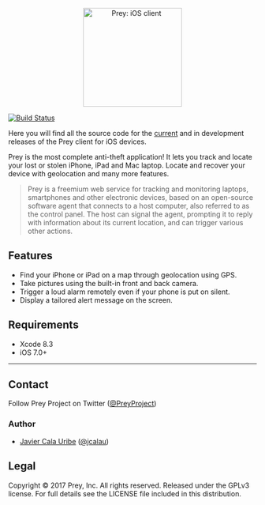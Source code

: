 <p align="center">
  <img src="https://pbs.twimg.com/profile_images/1194256576451878913/Yhl6jBE4_400x400.jpg" alt="Prey: iOS client" height="200" width="200"/>
</p>

[![Build Status](https://travis-ci.org/prey/prey-ios-client.svg?branch=master)](https://travis-ci.org/prey/prey-ios-client)

Here you will find all the source code for the [current](https://bitly.com/preyios) and in development releases of the Prey client for iOS devices.

Prey is the most complete anti-theft application! It lets you track and locate your lost or stolen iPhone, iPad and Mac laptop. Locate and recover your device with geolocation and many more features.

> Prey is a freemium web service for tracking and monitoring laptops, smartphones and other electronic devices, based on an open-source software agent that connects to a host computer, also referred to as the control panel. The host can signal the agent, prompting it to reply with information about its current location, and can trigger various other actions.

## Features

- Find your iPhone or iPad on a map through geolocation using GPS.
- Take pictures using the built-in front and back camera.
- Trigger a loud alarm remotely even if your phone is put on silent.
- Display a tailored alert message on the screen.

## Requirements

- Xcode 8.3
- iOS 7.0+

---

## Contact

Follow Prey Project on Twitter ([@PreyProject](https://twitter.com/PreyProject))

### Author

- [Javier Cala Uribe](http://github.com/jcalau) ([@jcalau](https://twitter.com/jcalau))

## Legal

Copyright © 2017 Prey, Inc. All rights reserved.
Released under the GPLv3 license.
For full details see the LICENSE file included in this distribution.
